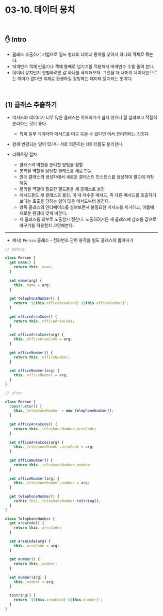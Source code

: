 # 03-10. 데이터 뭉치

<br>

## :hand: Intro

- 클래스 추출하기 기법으로 필드 형태의 데이터 뭉치를 찾아서 하나의 객체로 묶는다.
- 매개변수 객체 만들기나 객체 통째로 넘기기를 적용해서 매개변수 수를 줄여 본다.
- 데이터 뭉치인지 판별하려면 값 하나를 삭제해보자. 그랬을 때 나머지 데이터만으로는 의미가 없다면 객체로 환생하길 갈망하는 데이터 뭉치라는 뜻이다.

<br>

## (1) 클래스 추출하기

- 메서드와 데이터가 너무 많은 클래스는 이해하기가 쉽지 않으니 잘 살펴보고 적절히 분리하는 것이 좋다.
  - 특히 일부 데이터와 메서드를 따로 묶을 수 있다면 어서 분리하라는 신호다.

- 함께 변경되는 일이 많거나 서로 의존하는 데이터들도 분리한다.
- 리팩토링 절차
  - 클래스의 역할을 분리할 방법을 정함
  - 분리될 역할을 담당할 클래스를 새로 만듬
  - 원래 클래스의 생성자에서 새로운 클래스의 인스턴스를 생성하여 필드에 저장해둠
  - 분리될 역할에 필요한 필드들을 새 클래스로 옮김
  - 메서드들도 새 클래스로 옮김. 이 때 저수준 메서드, 즉 다른 메서드를 호출하기보다는 호출을 당하는 일이 많은 메서드부터 옮긴다.
  - 양쪽 클래스의 인터페이스를 살펴보면서 불필요한 메서드를 제거하고, 이름에 새로운 환경에 맞게 바꾼다.
  - 새 클래스를 외부로 노출할지 정한다. 노출하려거든 새 클래스에 참조를 값으로 바꾸기를 적용할지 고민해본다.

---

- 예시) `Person` 클래스 - 전화번호 관련 동작을 별도 클래스의 뽑아내기

```javascript
// before

class Person {
  get name() {
    return this._name;
  }
    
  set name(arg) {
    this._name = arg;
  }
    
  get telephoneNumber() {
    return `${this.officeAreaCode} ${this.officeNumber}`;
  }
    
  get officeAreaCode() {
    return this._officeAreaCode;
  }
    
  set officeAreaCode(arg) {
    this._officeAreaCode = arg;
  }
    
  get officeNumber() {
    return this._officeNumber;
  }
    
  set officeNumber(arg) {
    this._officeNumber = arg;
  }
}
```

```javascript
// after

class Person {
  constructor() {
    this._telephoneNumber = new TelephoneNumber();
  }
    
  get officeAreaCode() {
    return this._telephoneNumber.areaCode;
  }
    
  set officeAreaCode(arg) {
    this._telephoneNumber.areaCode = arg;
  }
    
  get officeNumber() {
    return this._telephoneNumber.number;
  }
    
  set officeNumber(arg) {
    this._telephoneNumber.number = arg;
  }
    
  get telephoneNumber() {
    rethir.this._telephoneNumber.toString();
  }
}

class TelephoneNumber {
  get areaCode() {
    return this._areaCode;
  }
    
  set areaCode(arg) {
    this._areaCode = arg;
  }
    
  get number() {
    return this._number;
  }
    
  set number(arg) {
    this._number = arg;
  }
    
  toString() {
    return `${this.areaCode} ${this.number}`;
  }
}
```

